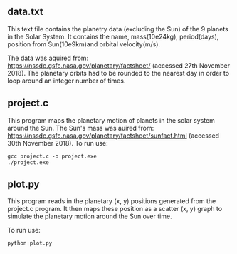 ## data.txt
This text file contains the planetry data (excluding the Sun) of the 9 planets in the Solar System. It contains the name, mass(10e24kg), period(days), position from Sun(10e9km)and orbital velocity(m/s).

The data was aquired from: https://nssdc.gsfc.nasa.gov/planetary/factsheet/ (accessed 27th November 2018).
The planetary orbits had to be rounded to the nearest day in order to loop around an integer number of times.

## project.c

This program maps the planetary motion of planets in the solar system around the Sun.
The Sun's mass was auired from: https://nssdc.gsfc.nasa.gov/planetary/factsheet/sunfact.html (accessed 30th November 2018).
To run use:
```
gcc project.c -o project.exe
./project.exe
```

## plot.py

This program reads in the planetary (x, y) positions generated from the project.c program.
It then maps these position as a scatter (x, y) graph to simulate the planetary motion around the Sun over time.

To run use:
```
python plot.py
```